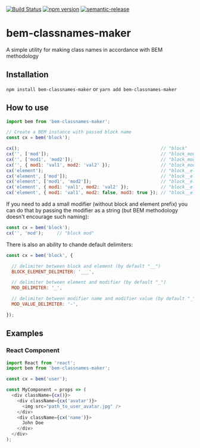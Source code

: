 [![Build Status](https://travis-ci.org/mlipilin/bem-classnames-maker.svg?branch=master)](https://travis-ci.org/mlipilin/bem-classnames-maker)
[![npm version](https://badge.fury.io/js/bem-classnames-maker.svg)](https://badge.fury.io/js/bem-classnames-maker)
[![semantic-release](https://img.shields.io/badge/%20%20%F0%9F%93%A6%F0%9F%9A%80-semantic--release-e10079.svg)](https://github.com/semantic-release/semantic-release)

# bem-classnames-maker
A simple utility for making class names in accordance with BEM methodology

## Installation
```npm install bem-classnames-maker``` or ```yarn add bem-classnames-maker```

## How to use
```javascript
import bem from 'bem-classnames-maker';

// Create a BEM instance with passed block name
const cx = bem('block');

cx();                                                     // "block"
cx('', ['mod']);                                          // "block_mod"
cx('', ['mod1', 'mod2']);                                 // "block_mod1 block_mod2"
cx('', { mod1: 'val1', mod2: 'val2' });                   // "block_mod1_value1 block_mod2_value2"
cx('element');                                            // "block__element"
cx('element', ['mod']);                                   // "block__element_mod"
cx('element', ['mod1', 'mod2']);                          // "block__element_mod1 block__element_mod2"
cx('element', { mod1: 'val1', mod2: 'val2' });            // "block__element_mod1_val1 block__element_mod2_val2"
cx('element', { mod1: 'val1', mod2: false, mod3: true }); // "block__element_mod1_val1 block__element_mod3"
```

If you need to add a small modifier (without block and element prefix) you can do that by passing the modifier as a string (but BEM methodology doesn't encourage such naming):
```javascript
const cx = bem('block');
cx('', 'mod');     // "block mod"
```

There is also an ability to chande default delimiters:
```javascript
const cx = bem('block', {

  // delimiter between block and element (by default "__")
  BLOCK_ELEMENT_DELIMITER: '___',

  // delimiter between element and modifier (by default "_")
  MOD_DELIMITER: '_',

  // delimiter between modifier name and modifier value (by default "_")
  MOD_VALUE_DELIMITER: '-',

});
```

## Examples

### React Component
```javascript
import React from 'react';
import bem from 'bem-classnames-maker';

const cx = bem('user');

const MyComponent = props => (
  <div className={cx()}>
    <div className={cx('avatar')}>
      <img src="path_to_user_avatar.jpg" />
    </div>
    <div className={cx('name')}>
      John Doe
    </div>
  </div>
);
```
